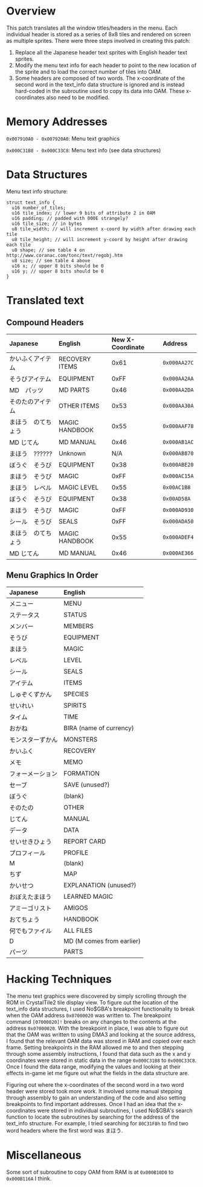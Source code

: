 Overview
========
This patch translates all the window titles/headers in the menu. Each individual
header is stored as a series of 8x8 tiles and rendered on screen as multiple
sprites. There were three steps involved in creating this patch:
1. Replace all the Japanese header text sprites with English header text
   sprites.
2. Modify the menu text info for each header to point to the new location of the
   sprite and to load the correct number of tiles into OAM.
3. Some headers are composed of two words. The x-coordinate of the second word
   in the text_info data structure is ignored and is instead hard-coded in the
   subroutine used to copy its data into OAM. These x-coordinates also need to
   be modified.  

Memory Addresses
================
`0x007910A0 - 0x007920A0`: Menu text graphics

`0x000C31B8 - 0x000C33C8`: Menu text info (see data structures)

Data Structures
===============
Menu text info structure:
```
struct text_info {
  u16 number_of_tiles;
  u16 tile_index; // lower 9 bits of attribute 2 in OAM
  u16 padding; // padded with 000E strangely?
  u16 tile_size; // in bytes
  u8 tile_width; // will increment x-coord by width after drawing each tile
  u8 tile_height; // will increment y-coord by height after drawing each tile
  u8 shape; // see table 4 on http://www.coranac.com/tonc/text/regobj.htm
  u8 size; // see table 4 above
  u16 x; // upper 8 bits should be 0
  u16 y; // upper 8 bits should be 0
}
```
Translated text
===============
Compound Headers
----------------
|Japanese|English|New X-Coordinate|Address|
|:-------|:------|:---------------|:------|
|かいふくアイテム|RECOVERY ITEMS|0x61|`0x000AA27C`|
|そうびアイテム|EQUIPMENT|0xFF|`0x000AA2AA`|
|MD　パッツ|MD PARTS|0x46|`0x000AA2DA`|
|そのたのアイテム|OTHER ITEMS|0x53|`0x000AA30A`|
|まほう　のてちょう|MAGIC HANDBOOK|0x55|`0x000AAF78`|
|MD じてん|MD MANUAL|0x46|`0x000AB1AC`|
|まほう　??????|Unknown|N/A|`0x000AB870`|
|ぼうぐ　そうび|EQUIPMENT|0x38|`0x000ABE20`|
|まほう　そうび|MAGIC|0xFF|`0x000AC15A`|
|まほう　レベル|MAGIC LEVEL|0x55|`0x00AC1B8`|
|ぼうぐ　そうび|EQUIPMENT|0x38|`0x00AD58A`|
|まほう　そうび|MAGIC|0xFF|`0x000AD930`|
|シール　そうび|SEALS|0xFF|`0x000ADA50`|
|まほう　のてちょう|MAGIC HANDBOOK|0x55|`0x000ADEF4`|
|MD じてん|MD MANUAL|0x46|`0x000AE366`|

Menu Graphics In Order
----------------------

|Japanese|English|
|:-------|:------|
|メニュー|MENU|
|ステータス|STATUS|
|メンバー|MEMBERS|
|そうび|EQUIPMENT|
|まほう|MAGIC|
|レベル|LEVEL|
|シール|SEALS|
|アイテム|ITEMS|
|しゅぞくずかん|SPECIES|
|せいれい|SPIRITS|
|タイム|TIME|
|おかね|BIRA (name of currency)|
|モンスターずかん|MONSTERS|
|かいふく|RECOVERY|
|メモ|MEMO|
|フォーメーション|FORMATION|
|セーブ|SAVE (unused?)|
|ぼうぐ|(blank)|
|そのたの|OTHER|
|じてん|MANUAL|
|データ|DATA|
|せいせきひょう|REPORT CARD|
|プロフィール|PROFILE|
|M|(blank)|
|ちず|MAP|
|かいせつ|EXPLANATION (unused?)|
|おぼえたまほう|LEARNED MAGIC|
|アミーゴリスト|AMIGOS|
|おてちょう|HANDBOOK|
|何でもファイル|ALL FILES|
|D|MD (M comes from earlier)|
|パーツ|PARTS|

Hacking Techniques
==================
The menu text graphics were discovered by simply scrolling through the ROM in
CrystalTile2 tile display view. To figure out the location of the text_info
data structures, I used No$GBA's breakpoint functionality to break when the OAM
address `0x07000020` was written to. The breakpoint command `[07000020]!` breaks
on any changes to the contents at the address `0x07000020`. With the breakpoint
in place, I was able to figure out that the OAM was written to using DMA3 and
looking at the source address, I found that the relevant OAM data was stored in
RAM and copied over each frame. Setting breakpoints in the RAM allowed me to and
then stepping through some assembly instructions, I found that data such as the
x and y coordinates were stored in static data in the range `0x000C31B8` to
`0x000C33C8`. Once I found the data range, modifying the values and looking at
their effects in-game let me figure out what the fields in the data structure
are.

Figuring out where the x-coordinates of the second word in a two word header
were stored took more work. It involved some manual stepping through assembly
to gain an understanding of the code and also setting breakpoints to find
important addresses. Once I had an idea that the x-coordinates were stored in
individual subroutines, I used No$GBA's search function to locate the
subroutines by searching for the address of the text_info structure. For
example, I tried searching for `80C31F8h` to find two word headers where the
first word was まほう.

Miscellaneous
=============
Some sort of subroutine to copy OAM from RAM is at `0x000B10D0` to `0x000B116A`
I think.
